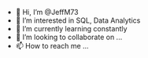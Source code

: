- 👋 Hi, I’m @JeffM73
- 👀 I’m interested in SQL, Data Analytics
- 🌱 I’m currently learning constantly
- 💞️ I’m looking to collaborate on ...
- 📫 How to reach me ...

<!---
JeffM73/JeffM73 is a ✨ special ✨ repository because its `README.md` (this file) appears on your GitHub profile.
You can click the Preview link to take a look at your changes.
--->
